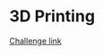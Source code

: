 # 3D Printing

[Challenge link](https://codingcompetitions.withgoogle.com/codejam/round/0000000000876ff1/0000000000a4672b)